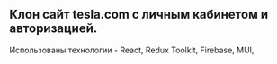Клон сайт tesla.com с личным кабинетом и авторизацией. 
---
Использованы технологии - React, Redux Toolkit, Firebase, MUI,

